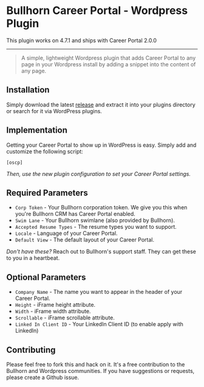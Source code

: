 # Bullhorn Career Portal - Wordpress Plugin

This plugin works on 4.7.1 and ships with Career Portal 2.0.0

------

>A simple, lightweight Wordpress plugin that adds Career Portal to any page in your Wordpress install by adding a snippet into the content of any page.

## Installation

Simply download the latest [release](https://github.com/krsween/wp-oscp/archive/0.0.5.zip) and extract it into your plugins directory or search for it via WordPress plugins.

## Implementation

Getting your Career Portal to show up in WordPress is easy. Simply add and
customize the following script:


```
[oscp]
```

*Then, use the new plugin configuration to set your Career Portal settings.*

## Required Parameters
* `Corp Token` - Your Bullhorn corporation token. We give you this when you're Bullhorn CRM has Career Portal enabled.
* `Swim Lane` - Your Bullhorn swimlane (also provided by Bullhorn).
* `Accepted Resume Types` - The resume types you want to support.
* `Locale` - Language of your Career Portal.
* `Default View` - The default layout of your Career Portal.

*Don't have these?* Reach out to Bullhorn's support staff. They can get these
to you in a heartbeat.

## Optional Parameters

* `Company Name` - The name you want to appear in the header of your Career Portal.
* `Height` - iFrame height attribute.
* `Width` - iFrame width attribute.
* `Scrollable` - iFrame scrollable attribute.
* `Linked In Client ID` - Your LinkedIn Client ID (to enable apply with LinkedIn)


## Contributing

Please feel free to fork this and hack on it. It's a free contribution to the Bullhorn and Wordpress communities. If you have suggestions or requests, please create a Github issue.
